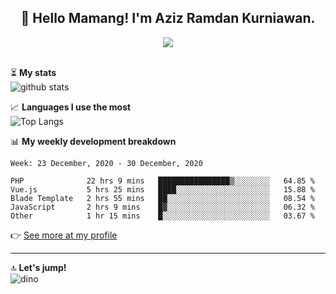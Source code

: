 <h2 align="center">👋 Hello Mamang! I'm Aziz Ramdan Kurniawan.</h2>  
<p align="center">
  <img src="https://komarev.com/ghpvc/?username=azizramdan"> <br><br>
</p>
    
⏳ **My stats**  
![github stats](https://github-readme-stats.vercel.app/api?username=azizramdan&show_icons=true&count_private=true&title_color=000&hide_border=true&hide_title=true)  

📈 **Languages I use the most**  
![Top Langs](https://github-readme-stats.vercel.app/api/top-langs/?username=azizramdan&layout=compact&langs_count=6&hide=tsql&hide_border=true&hide_title=true&exclude_repo=Futsal-Go,Futsal-Go-Admin,Sistem-Informasi-Sensus-Harian-Rawat-Inap)  

📊 **My weekly development breakdown**
<!--START_SECTION:waka-->
```text
Week: 23 December, 2020 - 30 December, 2020

PHP              22 hrs 9 mins   ████████████████▒░░░░░░░░   64.85 % 
Vue.js           5 hrs 25 mins   ████░░░░░░░░░░░░░░░░░░░░░   15.88 % 
Blade Template   2 hrs 55 mins   ██░░░░░░░░░░░░░░░░░░░░░░░   08.54 % 
JavaScript       2 hrs 9 mins    █▓░░░░░░░░░░░░░░░░░░░░░░░   06.32 % 
Other            1 hr 15 mins    █░░░░░░░░░░░░░░░░░░░░░░░░   03.67 % 
```
<!--END_SECTION:waka-->
👉 [See more at my profile](https://wakatime.com/@azizramdan)
***
🔝 **Let's jump!**  
![dino](https://raw.githubusercontent.com/azizramdan/azizramdan/master/dino.gif)  
